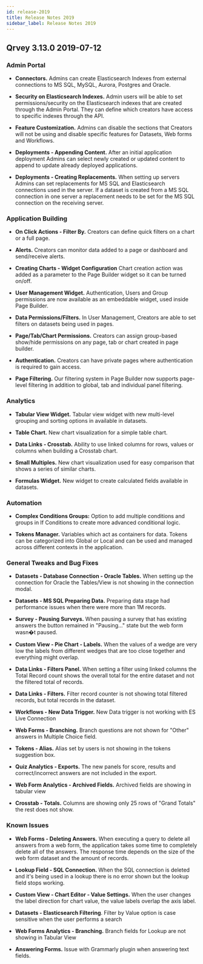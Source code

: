 ```yaml
---
id: release-2019
title: Release Notes 2019
sidebar_label: Release Notes 2019
---
```


## Qrvey 3.13.0   2019-07-12

### Admin Portal 

*   **Connectors.** Admins can create Elasticsearch Indexes from external connections to MS SQL, MySQL, Aurora, Postgres and Oracle. 

*   **Security on Elasticsearch Indexes.** Admin users will be able to set permissions/security on the Elasticsearch indexes that are created through the Admin Portal. They can define which creators have access to specific indexes through the API.  

*   **Feature Customization.** Admins can disable the sections that Creators will not be using and disable specific features for Datasets, Web forms and Workflows.  

*   **Deployments - Appending Content.** After an initial application deployment Admins can select newly created or updated content to append to update already deployed applications.  

*   **Deployments - Creating Replacements.** When setting up servers Admins can set replacements for MS SQL and Elasticsearch connections used in the server. If a dataset is created from a MS SQL connection in one server a replacement needs to be set for the MS SQL connection on the receiving server. 



### Application Building 

*   **On Click Actions - Filter By.** Creators can define quick filters on a chart or a full page. 
 
*   **Alerts.** Creators can monitor data added to a page or dashboard and send/receive alerts.  

*   **Creating Charts - Widget Configuration** Chart creation action was added as a parameter to the Page Builder widget so it can be turned on/off. 

*   **User Management Widget.** Authentication, Users and Group permissions are now available as an embeddable widget, used inside Page Builder.  

*   **Data Permissions/Filters.** In User Management, Creators are able to set filters on datasets being used in pages. 

*   **Page/Tab/Chart Permissions.** Creators can assign group-based show/hide permissions on any page, tab or chart created in page builder.   

*   **Authentication.** Creators can have private pages where authentication is required to gain access. 

*   **Page Filtering.** Our filtering system in Page Builder now supports page-level filtering in addition to global, tab and individual panel filtering. 



### Analytics 

*   **Tabular View Widget.** Tabular view widget with new multi-level grouping and sorting options in available in datasets. 

*   **Table Chart.** New chart visualization for a simple table chart. 

*   **Data Links - Crosstab.** Ability to use linked columns for rows, values or columns when building a Crosstab chart.  

*   **Small Multiples.** New chart visualization used for easy comparison that shows a series of similar charts.  

*   **Formulas Widget.** New widget to create calculated fields available in datasets. 



### Automation 

*   **Complex Conditions Groups:** Option to add multiple conditions and groups in If Conditions to create more advanced conditional logic.  

*   **Tokens Manager.** Variables which act as containers for data. Tokens can be categorized into Global or Local and can be used and managed across different contexts in the application. 



###  General Tweaks and Bug Fixes 

*   **Datasets - Database Connection -  Oracle Tables.** When setting up the connection for Oracle the Tables/View is not showing in the connection modal.  

*   **Datasets - MS SQL Preparing Data.** Preparing data stage had performance issues when there were more than 1M records. 

*   **Survey - Pausing Surveys.** When pausing a survey that has existing answers the button remained in "Pausing..." state but the web form wasn�t  paused. 

*   **Custom View - Pie Chart - Labels.** When the values of a wedge are very low the labels from different wedges that are too close together and everything might overlap.  

*   **Data Links - Filters Panel.**	When setting a filter using linked columns the Total Record count shows the overall total for the entire dataset and not the filtered total of records. 

*   **Data Links - Filters.** 	Filter record counter is not showing total filtered records, but total records in the dataset. 

*   **Workflows - New Data Trigger.** New Data trigger is not working with ES Live Connection 

*   **Web Forms - Branching.** Branch questions are not shown for "Other" answers in Multiple Choice field. 

*   **Tokens - Alias.** Alias set by users is not showing in the tokens suggestion box. 

*   **Quiz Analytics - Exports.** The new panels for score, results and correct/incorrect answers are not included in the export. 

*   **Web Form Analytics - Archived Fields.** Archived fields are showing in tabular view  

*   **Crosstab - Totals.** Columns are showing only 25 rows of "Grand Totals" the rest does not show. 



### Known Issues 

*   **Web Forms - Deleting Answers.** When executing a query to delete all answers from a web form, the application takes some time to completely delete all of the answers. The response time depends on the size of the web form dataset and the amount of records. 

*   **Lookup Field - SQL Connection.** When the SQL connection is deleted and it's being used in a lookup there is no error shown but the lookup field stops working. 

*   **Custom View - Chart Editor - Value Settings.** When the user changes the label direction for chart value, the value labels overlap the axis label. 

*   **Datasets - Elasticsearch Filtering**. Filter by Value option is case sensitive when the user performs a search  

*   **Web Forms Analytics - Branching.** Branch fields for Lookup are not showing in Tabular View 

*   **Answering Forms.** Issue with Grammarly plugin when answering text fields. 
